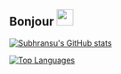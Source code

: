 ## Bonjour <img src="https://raw.githubusercontent.com/MartinHeinz/MartinHeinz/master/wave.gif" width="30px">

[![Subhransu's GitHub stats](https://github-readme-stats.vercel.app/api?username=Ashis-007&count_private=true&show_icons=true&theme=tokyonight)](https://github.com/anuraghazra/github-readme-stats)

[![Top Languages](https://github-readme-stats.vercel.app/api/top-langs/?username=Ashis-007)](https://github.com/anuraghazra/github-readme-stats)

<!-- [![Subhransu's wakatime stats](https://github-readme-stats.vercel.app/api/wakatime?username=Ashis-007&theme=onedark)](https://github.com/anuraghazra/github-readme-stats) -->

<!--
**Ashis-007/Ashis-007** is a ✨ _special_ ✨ repository because its `README.md` (this file) appears on your GitHub profile.

Here are some ideas to get you started:

- 🔭 I’m currently working on ...
- 🌱 I’m currently learning ...
- 👯 I’m looking to collaborate on ...
- 🤔 I’m looking for help with ...
- 💬 Ask me about ...
- 📫 How to reach me: ...
- 😄 Pronouns: ...
- ⚡ Fun fact: ...
-->
